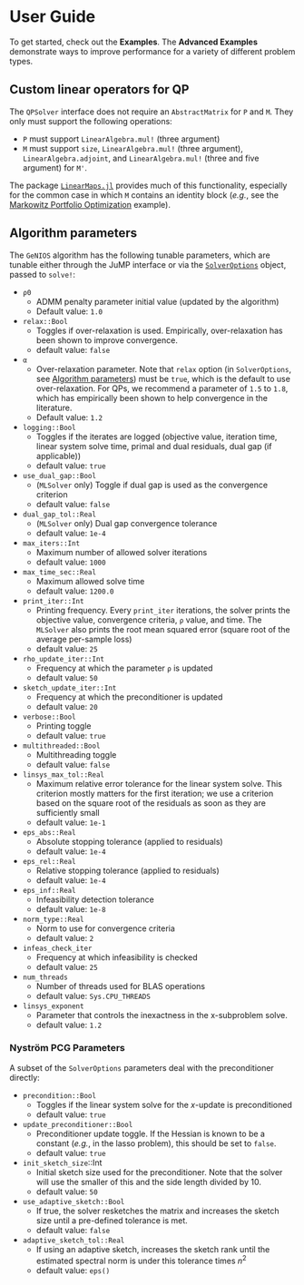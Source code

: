 # User Guide

To get started, check out the **Examples**.
The **Advanced Examples** demonstrate ways to improve performance for a
variety of different problem types.

## Custom linear operators for QP
The `QPSolver` interface does not require an `AbstractMatrix` for `P` and `M`.
They only must support the following operations:

- `P` must support `LinearAlgebra.mul!` (three argument)
- `M` must support `size`, `LinearAlgebra.mul!` (three argument), `LinearAlgebra.adjoint`, and `LinearAlgebra.mul!` (three and five argument) for `M'`. 

The package [`LinearMaps.jl`](https://github.com/JuliaLinearAlgebra/LinearMaps.jl) provides
much of this functionality, especially for the common case in which `M` contains
an identity block (_e.g._, see the [Markowitz Portfolio Optimization](@ref)
example).

## Algorithm parameters
The `GeNIOS` algorithm has the following tunable parameters, which are tunable
either through the JuMP interface or via the [`SolverOptions`](@ref) object,
passed to `solve!`:

- `ρ0`
    - ADMM penalty parameter initial value (updated by the algorithm)
    - Default value: `1.0`
- `relax::Bool` 
    - Toggles if over-relaxation is used. Empirically, over-relaxation has been
    shown to improve convergence.
    - default value: `false`
- `α`
    - Over-relaxation parameter. Note that `relax` option (in `SolverOptions`, see [Algorithm parameters](@ref)) must be `true`, which is the default to use over-relaxation. For QPs, we recommend a parameter of `1.5` to `1.8`, which has empirically been shown to help convergence in the literature.
    - Default value: `1.2`
- `logging::Bool` 
    - Toggles if the iterates are logged (objective value, iteration time, linear system solve time, primal and dual residuals, dual gap (if applicable))
    - default value: `true`
- `use_dual_gap::Bool` 
    - (`MLSolver` only) Toggle if dual gap is used as the convergence criterion
    - default value: `false`
- `dual_gap_tol::Real` 
    - (`MLSolver` only) Dual gap convergence tolerance
    - default value: `1e-4`
- `max_iters::Int` 
    - Maximum number of allowed solver iterations
    - default value: `1000`
- `max_time_sec::Real` 
    - Maximum allowed solve time
    - default value: `1200.0`
- `print_iter::Int` 
    - Printing frequency. Every `print_iter` iterations, the solver prints the objective value, convergence criteria, `ρ` value, and time. The `MLSolver` also prints the root mean squared error (square root of the average per-sample loss)
    - default value: `25`
- `rho_update_iter::Int` 
    - Frequency at which the parameter `ρ` is updated
    - default value: `50`
- `sketch_update_iter::Int` 
    - Frequency at which the preconditioner is updated
    - default value: `20`
- `verbose::Bool` 
    - Printing toggle
    - default value: `true`
- `multithreaded::Bool` 
    - Multithreading toggle
    - default value: `false`
- `linsys_max_tol::Real` 
    - Maximum relative error tolerance for the linear system solve. This criterion mostly matters for the first iteration; we use a criterion based on the square root of the residuals as soon as they are sufficiently small
    - default value: `1e-1`
- `eps_abs::Real` 
    - Absolute stopping tolerance (applied to residuals)
    - default value: `1e-4`
- `eps_rel::Real` 
    - Relative stopping tolerance (applied to residuals)
    - default value: `1e-4`
- `eps_inf::Real` 
    - Infeasibility detection tolerance
    - default value: `1e-8`
- `norm_type::Real` 
    - Norm to use for convergence criteria
    - default value: `2`
- `infeas_check_iter`
    - Frequency at which infeasibility is checked
    - default value: `25`
- `num_threads`
    - Number of threads used for BLAS operations
    - default value: `Sys.CPU_THREADS`
- `linsys_exponent`
    - Parameter that controls the inexactness in the x-subproblem solve.
    - default value: `1.2`


### Nyström PCG Parameters
A subset of the `SolverOptions` parameters deal with the preconditioner directly:

- `precondition::Bool` 
    - Toggles if the linear system solve for the $x$-update is preconditioned
    - default value: `true`
- `update_preconditioner::Bool` 
    - Preconditioner update toggle. If the Hessian is known to be a constant (_e.g._, in the lasso problem), this should be set to `false`.
    - default value: `true`
- `init_sketch_size`::Int
    - Initial sketch size used for the preconditioner. Note that the solver will use the smaller of this and the side length divided by 10.
    - default value: `50`
- `use_adaptive_sketch::Bool`
    - If true, the solver resketches the matrix and increases the sketch size until a pre-defined tolerance is met.
    - default value: `false`
- `adaptive_sketch_tol::Real`
    - If using an adaptive sketch, increases the sketch rank until the estimated spectral norm is under this tolerance times $n^2$
    - default value: `eps()`

